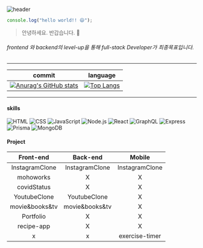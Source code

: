 
![header](https://capsule-render.vercel.app/api?type=waving&color=auto&height=300&section=header&text=Kyungho%20Lee&fontSize=90)

```js
console.log("hello world!! 😄");
```
 > 안녕하세요. 반갑습니다. 👋
 
 ###### frontend 와 backend의 level-up을 통해 full-stack Developer가 최종목표입니다.
___
 |commit|language|
 |:--:|:--:|
|[![Anurag's GitHub stats](https://github-readme-stats.vercel.app/api?username=leekyungho112&show_icons=true&theme=radical)](https://github.com/anuraghazra/github-readme-stats)|[![Top Langs](https://github-readme-stats.vercel.app/api/top-langs/?username=leekyungho112&layout=compact&theme=radical)](https://github.com/anuraghazra/github-readme-stats)|

---

 #### skills
 ![HTML](https://img.shields.io/badge/HTML5-E34F26?style=flat-square&logo=HTML5&logoColor=white) ![CSS](https://img.shields.io/badge/CSS3-1572B6?style=flat-square&logo=CSS3&logoColor=white) ![JavaScript](https://img.shields.io/badge/JavaScript-F7DF1E?style=flat-square&logo=JavaScript&logoColor=black)  ![Node.js](https://img.shields.io/badge/Node.js-339933?style=flat-square&logo=Node.js&logoColor=white) ![React](https://img.shields.io/badge/React-61DAFB?style=flat-square&logo=React&logoColor=black)
 ![GraphQL](https://img.shields.io/badge/GraphQL-E10098?style=flat-square&logo=GraphQL&logoColor=white) ![Express](https://img.shields.io/badge/Express-000000?style=flat-square&logo=Express&logoColor=white) ![Prisma](https://img.shields.io/badge/Prisma-2D3748?style=flat-square&logo=Prisma&logoColor=white) ![MongoDB](https://img.shields.io/badge/MongoDB-47A248?style=flat-square&logo=MongoDB&logoColor=white)
 
  #### Project
 |Front-end|Back-end|Mobile|
 |:--:|:--:|:--:|
 |InstagramClone|InstagramClone|InstagramClone|
  |mohoworks|X|X|
   |covidStatus|X|X|
   |YoutubeClone|YoutubeClone|X|
   |movie&books&tv|movie&books&tv|X|
   |Portfolio|X|X|
   |recipe-app|X|X|
   |x|x|exercise-timer|
